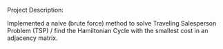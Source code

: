 Project Description:

Implemented a naive (brute force) method to solve Traveling Salesperson Problem (TSP) / find the Hamiltonian Cycle with the smallest cost in an adjacency matrix.
